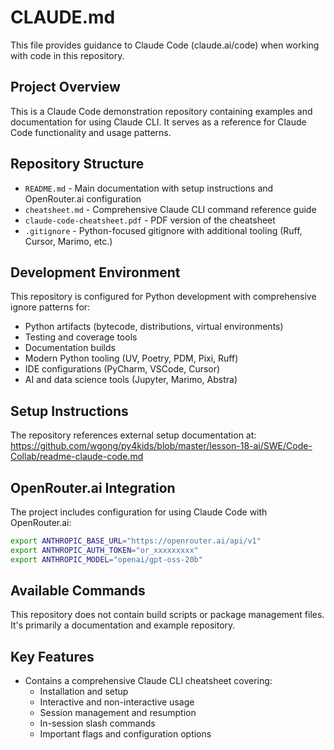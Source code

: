 # CLAUDE.md

This file provides guidance to Claude Code (claude.ai/code) when working with code in this repository.

## Project Overview

This is a Claude Code demonstration repository containing examples and documentation for using Claude CLI. It serves as a reference for Claude Code functionality and usage patterns.

## Repository Structure

- `README.md` - Main documentation with setup instructions and OpenRouter.ai configuration
- `cheatsheet.md` - Comprehensive Claude CLI command reference guide
- `claude-code-cheatsheet.pdf` - PDF version of the cheatsheet
- `.gitignore` - Python-focused gitignore with additional tooling (Ruff, Cursor, Marimo, etc.)

## Development Environment

This repository is configured for Python development with comprehensive ignore patterns for:
- Python artifacts (bytecode, distributions, virtual environments)
- Testing and coverage tools
- Documentation builds
- Modern Python tooling (UV, Poetry, PDM, Pixi, Ruff)
- IDE configurations (PyCharm, VSCode, Cursor)
- AI and data science tools (Jupyter, Marimo, Abstra)

## Setup Instructions

The repository references external setup documentation at:
https://github.com/wgong/py4kids/blob/master/lesson-18-ai/SWE/Code-Collab/readme-claude-code.md

## OpenRouter.ai Integration

The project includes configuration for using Claude Code with OpenRouter.ai:
```bash
export ANTHROPIC_BASE_URL="https://openrouter.ai/api/v1"
export ANTHROPIC_AUTH_TOKEN="or_xxxxxxxxx"
export ANTHROPIC_MODEL="openai/gpt-oss-20b"
```

## Available Commands

This repository does not contain build scripts or package management files. It's primarily a documentation and example repository.

## Key Features

- Contains a comprehensive Claude CLI cheatsheet covering:
  - Installation and setup
  - Interactive and non-interactive usage
  - Session management and resumption
  - In-session slash commands
  - Important flags and configuration options